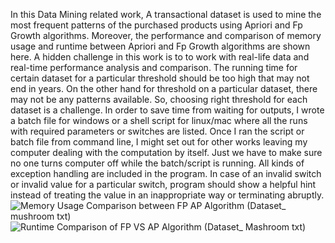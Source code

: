 In this Data Mining related work, A transactional dataset is used to mine the most frequent patterns of the purchased products using Apriori and Fp Growth algorithms. Moreover, the performance and comparison of memory usage and runtime between Apriori and Fp Growth algorithms are shown here. A hidden challenge in this work is to to work with real-life data and real-time performance analysis and comparison. The running time for certain dataset for a particular threshold should be too high that may not end in years. On the other hand for threshold on a particular dataset, there may not be any patterns available. So, choosing right threshold for each dataset is a challenge. In order to save time from waiting for outputs, I wrote a batch file for windows or a shell script for linux/mac where all the runs with required parameters or switches are listed. Once I ran the script or batch file from command line, I might set out for other works leaving my computer dealing with the computation by itself. Just we have to make sure no one turns computer off while the batch/script is running. All kinds of exception handling are included in the program. In case of an invalid switch or invalid value for a particular switch, program should show a helpful hint instead of treating the value in an inappropriate way or terminating abruptly.
![Memory Usage Comparison between FP   AP Algorithm (Dataset_ mushroom txt)](https://user-images.githubusercontent.com/43060004/180801174-9785353d-25df-4921-b607-3e541d6818e4.png)
![Runtime Comparison of  FP VS AP Algorithm                         (Dataset_ Mashroom txt)                 ](https://user-images.githubusercontent.com/43060004/180801191-47ead74a-7f84-4ef2-9577-46c82592acb7.png)
